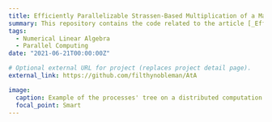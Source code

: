 ```yaml
---
title: Efficiently Parallelizable Strassen-Based Multiplication of a Matrix by its Transpose
summary: This repository contains the code related to the article [_Efficiently Parallelizable Strassen-Based Multiplication of a Matrix by its Transpose_](https://dl.acm.org/doi/10.1145/3472456.3473519) (V. Arrigoni, F. Maggioli, A. Massini, E. Rodolà).
tags:
  - Numerical Linear Algebra
  - Parallel Computing
date: "2021-06-21T00:00:00Z"

# Optional external URL for project (replaces project detail page).
external_link: https://github.com/filthynobleman/AtA

image:
  caption: Example of the processes' tree on a distributed computation.
  focal_point: Smart
---
```

